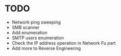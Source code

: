 # TODO

- Network ping sweeping
- SMB scanner
- Add enumeration
- SMTP users enumeration
- Check the IP address operation in Network Fu part
- Add more to Reverse Engineering 

